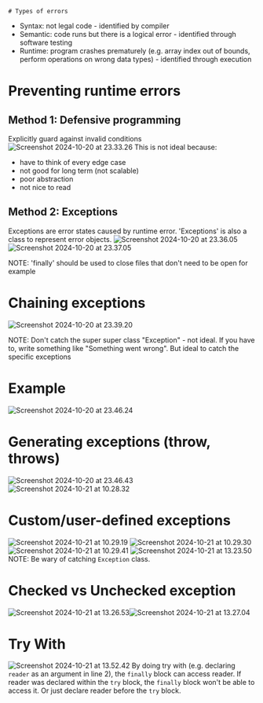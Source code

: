 	# Types of errors
- Syntax: not legal code - identified by compiler
- Semantic: code runs but there is a logical error - identified through software testing
- Runtime: program crashes prematurely (e.g. array index out of bounds, perform operations on wrong data types) - identified through execution
# Preventing runtime errors
## Method 1: Defensive programming
Explicitly guard against invalid conditions![Screenshot 2024-10-20 at 23.33.26](Screenshot%202024-10-20%20at%2023.33.26.png)
This is not ideal because:
- have to think of every edge case
- not good for long term (not scalable)
- poor abstraction
- not nice to read
## Method 2: Exceptions
Exceptions are error states caused by runtime error. 'Exceptions' is also a class to represent error objects.
![Screenshot 2024-10-20 at 23.36.05](Screenshot%202024-10-20%20at%2023.36.05.png)
![Screenshot 2024-10-20 at 23.37.05](Screenshot%202024-10-20%20at%2023.37.05.png)

NOTE: 'finally' should be used to close files that don't need to be open for example
# Chaining exceptions
![Screenshot 2024-10-20 at 23.39.20](Screenshot%202024-10-20%20at%2023.39.20.png)

NOTE: Don't catch the super super class "Exception" - not ideal. If you have to, write something like "Something went wrong". But ideal to catch the specific exceptions
# Example
![Screenshot 2024-10-20 at 23.46.24](Screenshot%202024-10-20%20at%2023.46.24.png)
# Generating exceptions (throw, throws)
![Screenshot 2024-10-20 at 23.46.43](Screenshot%202024-10-20%20at%2023.46.43.png)
![Screenshot 2024-10-21 at 10.28.32](Screenshot%202024-10-21%20at%2010.28.32.png)
# Custom/user-defined exceptions
![Screenshot 2024-10-21 at 10.29.19](Screenshot%202024-10-21%20at%2010.29.19.png)
![Screenshot 2024-10-21 at 10.29.30](Screenshot%202024-10-21%20at%2010.29.30.png)
![Screenshot 2024-10-21 at 10.29.41](Screenshot%202024-10-21%20at%2010.29.41.png)
![Screenshot 2024-10-21 at 13.23.50](Screenshot%202024-10-21%20at%2013.23.50.png)
NOTE: Be wary of catching `Exception` class.
# Checked vs Unchecked exception
![Screenshot 2024-10-21 at 13.26.53](Screenshot%202024-10-21%20at%2013.26.53.png)![Screenshot 2024-10-21 at 13.27.04](Screenshot%202024-10-21%20at%2013.27.04.png)
# Try With
![Screenshot 2024-10-21 at 13.52.42](Screenshot%202024-10-21%20at%2013.52.42.png)
By doing try with (e.g. declaring `reader` as an argument in line 2), the `finally` block can access reader. If reader was declared within the `try` block, the `finally` block won't be able to access it. Or just declare reader before the `try` block.